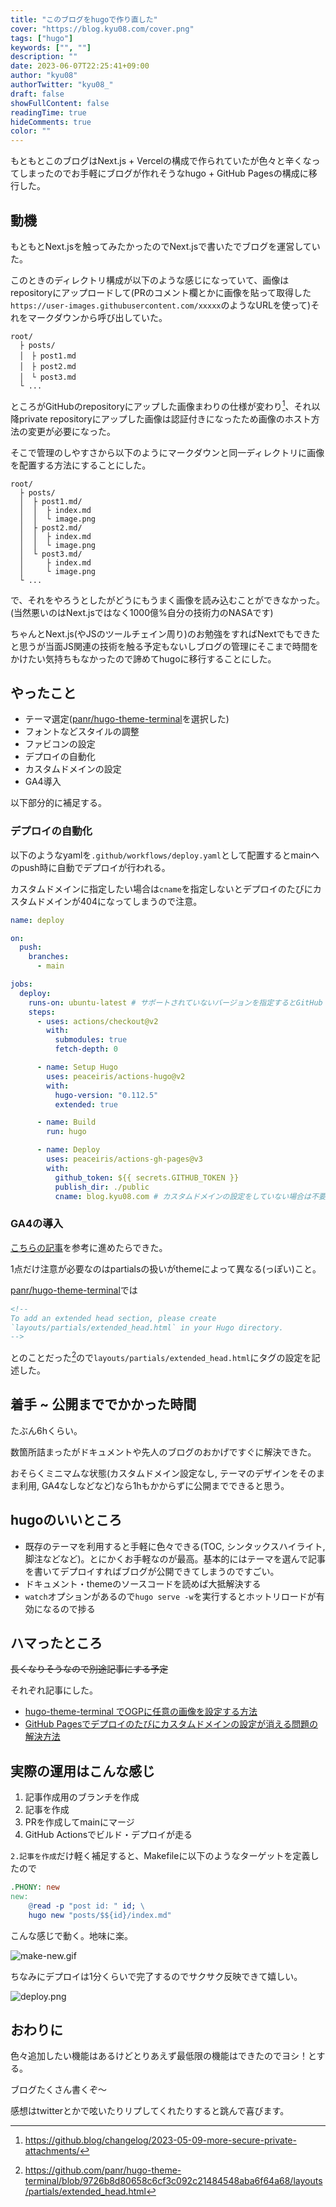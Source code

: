 ```yaml
---
title: "このブログをhugoで作り直した"
cover: "https://blog.kyu08.com/cover.png"
tags: ["hugo"]
keywords: ["", ""]
description: ""
date: 2023-06-07T22:25:41+09:00
author: "kyu08"
authorTwitter: "kyu08_"
draft: false
showFullContent: false
readingTime: true
hideComments: true
color: ""
---
```


もともとこのブログはNext.js + Vercelの構成で作られていたが色々と辛くなってしまったのでお手軽にブログが作れそうなhugo + GitHub Pagesの構成に移行した。

## 動機
もともとNext.jsを触ってみたかったのでNext.jsで書いたでブログを運営していた。

このときのディレクトリ構成が以下のような感じになっていて、画像はrepositoryにアップロードして(PRのコメント欄とかに画像を貼って取得した`https://user-images.githubusercontent.com/xxxxx`のようなURLを使って)それをマークダウンから呼び出していた。

```shell
root/
  ├ posts/
  │　├ post1.md
  │　├ post2.md
  │　└ post3.md
  └ ...
```

ところがGitHubのrepositoryにアップした画像まわりの仕様が変わり[^1]、それ以降private repositoryにアップした画像は認証付きになったため画像のホスト方法の変更が必要になった。

そこで管理のしやすさから以下のようにマークダウンと同一ディレクトリに画像を配置する方法にすることにした。
```shell
root/
  ├ posts/
  │  ├ post1.md/
  │  │  ├ index.md
  │  │  └ image.png
  │  ├ post2.md/
  │  │  ├ index.md
  │  │  └ image.png
  │  └ post3.md/
  │     ├ index.md
  │     └ image.png
  └ ...
```

で、それをやろうとしたがどうにもうまく画像を読み込むことができなかった。(当然悪いのはNext.jsではなく1000億%自分の技術力のNASAです)

ちゃんとNext.js(やJSのツールチェイン周り)のお勉強をすればNextでもできたと思うが当面JS関連の技術を触る予定もないしブログの管理にそこまで時間をかけたい気持ちもなかったので諦めてhugoに移行することにした。

## やったこと
- テーマ選定([panr/hugo-theme-terminal](https://github.com/panr/hugo-theme-terminal)を選択した)
- フォントなどスタイルの調整
- ファビコンの設定
- デプロイの自動化
- カスタムドメインの設定
- GA4導入

以下部分的に補足する。

### デプロイの自動化
以下のようなyamlを`.github/workflows/deploy.yaml`として配置するとmainへのpush時に自動でデプロイが行われる。

カスタムドメインに指定したい場合は`cname`を指定しないとデプロイのたびにカスタムドメインが404になってしまうので注意。

```yaml
name: deploy

on:
  push:
    branches:
      - main

jobs:
  deploy:
    runs-on: ubuntu-latest # サポートされていないバージョンを指定するとGitHub Actionsがずっとrunningになるので注意
    steps:
      - uses: actions/checkout@v2
        with:
          submodules: true
          fetch-depth: 0

      - name: Setup Hugo
        uses: peaceiris/actions-hugo@v2
        with:
          hugo-version: "0.112.5"
          extended: true

      - name: Build
        run: hugo

      - name: Deploy
        uses: peaceiris/actions-gh-pages@v3
        with:
          github_token: ${{ secrets.GITHUB_TOKEN }}
          publish_dir: ./public
          cname: blog.kyu08.com # カスタムドメインの設定をしていない場合は不要
```

### GA4の導入
[こちらの記事](https://maku77.github.io/p/zxk6pat/)を参考に進めたらできた。

1点だけ注意が必要なのはpartialsの扱いがthemeによって異なる(っぽい)こと。

[panr/hugo-theme-terminal](https://github.com/panr/hugo-theme-terminal)では

```html
<!--
To add an extended head section, please create
`layouts/partials/extended_head.html` in your Hugo directory.
-->
```
とのことだった[^2]ので`layouts/partials/extended_head.html`にタグの設定を記述した。


## 着手 ~ 公開まででかかった時間
たぶん6hくらい。

数箇所詰まったがドキュメントや先人のブログのおかげですぐに解決できた。

おそらくミニマムな状態(カスタムドメイン設定なし, テーマのデザインをそのまま利用, GA4なしなどなど)なら1hもかからずに公開までできると思う。

## hugoのいいところ
- 既存のテーマを利用すると手軽に色々できる(TOC, シンタックスハイライト, 脚注などなど)。とにかくお手軽なのが最高。基本的にはテーマを選んで記事を書いてデプロイすればブログが公開できてしまうのですごい。
- ドキュメント・themeのソースコードを読めば大抵解決する
- `watch`オプションがあるので`hugo serve -w`を実行するとホットリロードが有効になるので捗る

## ハマったところ
~~長くなりそうなので別途記事にする予定~~

それぞれ記事にした。

- [hugo-theme-terminal でOGPに任意の画像を設定する方法](/posts/hugo-theme-terminal-ogp-config)
- [GitHub Pagesでデプロイのたびにカスタムドメインの設定が消える問題の解決方法](/posts/github-pages-custom-domain)

## 実際の運用はこんな感じ
1. 記事作成用のブランチを作成
1. 記事を作成
1. PRを作成してmainにマージ
1. GitHub Actionsでビルド・デプロイが走る

`2.記事を作成`だけ軽く補足すると、Makefileに以下のようなターゲットを定義したので

```Makefile
.PHONY: new
new:
	@read -p "post id: " id; \
	hugo new "posts/$${id}/index.md"
```

こんな感じで動く。地味に楽。

![make-new.gif](make-new.gif)

ちなみにデプロイは1分くらいで完了するのでサクサク反映できて嬉しい。

![deploy.png](deploy.png)

## おわりに
色々追加したい機能はあるけどとりあえず最低限の機能はできたのでヨシ！とする。

ブログたくさん書くぞ〜

感想はtwitterとかで呟いたりリプしてくれたりすると跳んで喜びます。

[^1]: https://github.blog/changelog/2023-05-09-more-secure-private-attachments/
[^2]: https://github.com/panr/hugo-theme-terminal/blob/9726b8d80658c6cf3c092c21484548aba6f64a68/layouts/partials/extended_head.html
